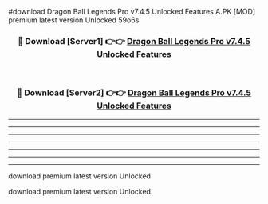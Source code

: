 #download Dragon Ball Legends Pro v7.4.5 Unlocked Features A.PK [MOD] premium latest version Unlocked 59o6s 



<div align="center">
<h3>🔴 Download [Server1] 👉👉 <a href="https://download1apk.web.app/">Dragon Ball Legends Pro v7.4.5 Unlocked Features</a></h3><br>

<h3>🔴 Download [Server2] 👉👉 <a href="https://download1apk.web.app/">Dragon Ball Legends Pro v7.4.5 Unlocked Features</a></h3>
</div>





----------------------------------------------------------

----------------------------------------------------------

----------------------------------------------------------

----------------------------------------------------------

----------------------------------------------------------

----------------------------------------------------------

----------------------------------------------------------

download premium latest version Unlocked

download premium latest version Unlocked
